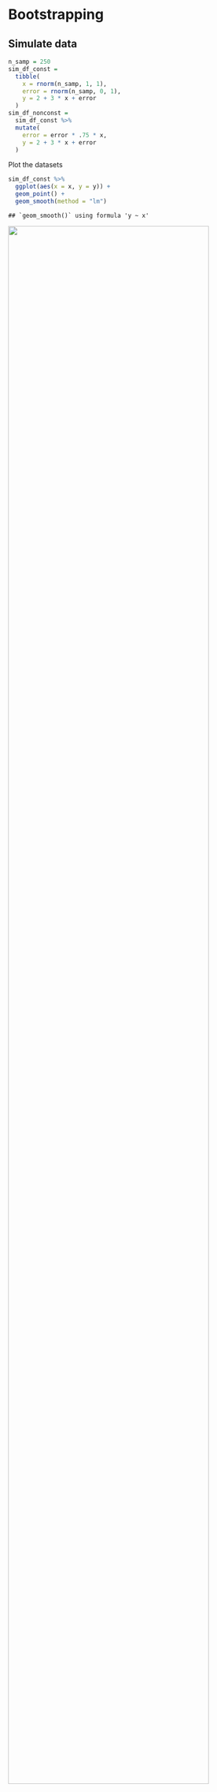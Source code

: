 Bootstrapping
================

## Simulate data

``` r
n_samp = 250
sim_df_const = 
  tibble(
    x = rnorm(n_samp, 1, 1),
    error = rnorm(n_samp, 0, 1),
    y = 2 + 3 * x + error
  )
sim_df_nonconst = 
  sim_df_const %>% 
  mutate(
    error = error * .75 * x,
    y = 2 + 3 * x + error
  )
```

Plot the datasets

``` r
sim_df_const %>% 
  ggplot(aes(x = x, y = y)) + 
  geom_point() + 
  geom_smooth(method = "lm")
```

    ## `geom_smooth()` using formula 'y ~ x'

<img src="bootstrapping_files/figure-gfm/unnamed-chunk-2-1.png" width="90%" />

``` r
sim_df_nonconst %>% 
  ggplot(aes(x = x, y = y)) + 
  geom_point() + 
  geom_smooth(method = "lm")
```

    ## `geom_smooth()` using formula 'y ~ x'

<img src="bootstrapping_files/figure-gfm/unnamed-chunk-2-2.png" width="90%" />

``` r
lm(y ~ x, data = sim_df_const) %>% broom::tidy()
```

    ## # A tibble: 2 x 5
    ##   term        estimate std.error statistic   p.value
    ##   <chr>          <dbl>     <dbl>     <dbl>     <dbl>
    ## 1 (Intercept)     1.98    0.0981      20.2 3.65e- 54
    ## 2 x               3.04    0.0699      43.5 3.84e-118

``` r
lm(y ~ x, data = sim_df_nonconst) %>% broom::tidy()
```

    ## # A tibble: 2 x 5
    ##   term        estimate std.error statistic   p.value
    ##   <chr>          <dbl>     <dbl>     <dbl>     <dbl>
    ## 1 (Intercept)     1.93    0.105       18.5 1.88e- 48
    ## 2 x               3.11    0.0747      41.7 5.76e-114

``` r
boot_sample = function(df) {
  
  sample_frac(df, replace = TRUE) %>% 
    arrange(x)
  
}
```

## Draw one bootstrap sample

``` r
boot_sample = function(df) {
  
  sample_frac(df, replace = TRUE) %>% 
    arrange(x)
}
```

Check if this works ..

``` r
boot_sample(sim_df_nonconst) %>% 
  ggplot(aes(x = x, y = y)) + 
  geom_point(alpha = .3) + 
  geom_smooth(method = "lm") + 
  ylim(-5, 16)
```

    ## `geom_smooth()` using formula 'y ~ x'

<img src="bootstrapping_files/figure-gfm/unnamed-chunk-6-1.png" width="90%" />

``` r
boot_sample(sim_df_nonconst) %>% 
  lm(y ~ x, data = .) %>% 
  broom::tidy()
```

    ## # A tibble: 2 x 5
    ##   term        estimate std.error statistic   p.value
    ##   <chr>          <dbl>     <dbl>     <dbl>     <dbl>
    ## 1 (Intercept)     1.90    0.0982      19.3 2.45e- 51
    ## 2 x               3.14    0.0688      45.6 1.18e-122

## Many samples and analysis

``` r
boot_straps = 
  tibble(
    strap_number = 1:1000,
    strap_sample = rerun(1000, boot_sample(sim_df_nonconst))
  )
```

Can I run my analysis on these…?

``` r
boot_results = 
  boot_straps %>% 
  mutate(
    models = map(.x = strap_sample, ~lm(y ~ x, data = .x)), 
    results = map(models, broom::tidy)
  ) %>% 
  select(strap_number, results) %>% 
  unnest(results)
```

What do I have now?

``` r
boot_results %>% 
  group_by(term) %>% 
  summarize(
    mean_est = mean(estimate),
    sd_est = sd(estimate)
  )
```

    ## `summarise()` ungrouping output (override with `.groups` argument)

    ## # A tibble: 2 x 3
    ##   term        mean_est sd_est
    ##   <chr>          <dbl>  <dbl>
    ## 1 (Intercept)     1.93 0.0748
    ## 2 x               3.11 0.101

Look at the distributions

``` r
boot_results %>% 
  filter(term == "x") %>% 
  ggplot(aes(x = estimate)) +
  geom_density()
```

<img src="bootstrapping_files/figure-gfm/unnamed-chunk-11-1.png" width="90%" />

Construct bootstrap CI

``` r
boot_results %>% 
  group_by(term) %>% 
  summarize(
    ci_lower = quantile(estimate, 0.025),
    ci_upper = quantile(estimate, 0.975)
  )
```

    ## `summarise()` ungrouping output (override with `.groups` argument)

    ## # A tibble: 2 x 3
    ##   term        ci_lower ci_upper
    ##   <chr>          <dbl>    <dbl>
    ## 1 (Intercept)     1.79     2.08
    ## 2 x               2.91     3.31

## Bootstrap using modelr

Can we simplify anything …?

``` r
sim_df_const %>% 
  bootstrap(1000, id = "strap_number") %>% 
  mutate(
    models = map(.x = strap, ~lm(y ~ x, data = .x)), 
    results = map(models, broom::tidy)
  ) %>% 
  select(strap_number, results) %>% 
  unnest(results) %>% 
  group_by(term) %>% 
  summarize(
    mean_est = mean(estimate),
    sd_est = sd(estimate)
  )
```

    ## `summarise()` ungrouping output (override with `.groups` argument)

    ## # A tibble: 2 x 3
    ##   term        mean_est sd_est
    ##   <chr>          <dbl>  <dbl>
    ## 1 (Intercept)     1.98 0.0984
    ## 2 x               3.04 0.0720

## Revisit nyc airbnb

``` r
data("nyc_airbnb")
nyc_airbnb = 
  nyc_airbnb %>% 
  mutate(stars = review_scores_location / 2) %>% 
  rename(
    borough = neighbourhood_group,
    neighborhood = neighbourhood) %>% 
  filter(borough != "Staten Island") %>% 
  select(price, stars, borough, neighborhood, room_type)
```

``` r
nyc_airbnb %>% 
  ggplot(aes(x = stars, y = price)) + 
  geom_point()
```

    ## Warning: Removed 9962 rows containing missing values (geom_point).

<img src="bootstrapping_files/figure-gfm/unnamed-chunk-15-1.png" width="90%" />

``` r
airbnb_boot_results = 
  nyc_airbnb %>% 
  filter(borough == "Manhattan") %>% 
  drop_na(stars) %>% 
  bootstrap(1000, id = "strap_number") %>% 
  mutate(
    models = map(.x = strap, ~lm(price ~ stars, data = .x)), 
    results = map(models, broom::tidy)
  ) %>% 
  select(strap_number, results) %>% 
  unnest(results) 
airbnb_boot_results %>% 
  group_by(term) %>% 
  summarize(
    mean_est = mean(estimate),
    sd_est = sd(estimate)
  )
```

    ## `summarise()` ungrouping output (override with `.groups` argument)

    ## # A tibble: 2 x 3
    ##   term        mean_est sd_est
    ##   <chr>          <dbl>  <dbl>
    ## 1 (Intercept)    -35.0  31.3 
    ## 2 stars           43.4   6.34

Compare this to `lm`

``` r
nyc_airbnb %>% 
  filter(borough == "Manhattan") %>% 
  drop_na(stars) %>% 
  lm(price ~ stars, data = .) %>% 
  broom::tidy()
```

    ## # A tibble: 2 x 5
    ##   term        estimate std.error statistic  p.value
    ##   <chr>          <dbl>     <dbl>     <dbl>    <dbl>
    ## 1 (Intercept)    -34.3     22.9      -1.50 1.35e- 1
    ## 2 stars           43.3      4.78      9.07 1.39e-19

``` r
airbnb_boot_results %>% 
  filter(term == "stars") %>% 
  ggplot(aes(x = estimate)) + 
  geom_density()
```

<img src="bootstrapping_files/figure-gfm/unnamed-chunk-18-1.png" width="90%" />
